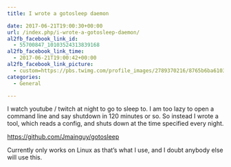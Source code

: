 ```yaml
---
title: I wrote a gotosleep daemon

date: 2017-06-21T19:00:30+00:00
url: /index.php/i-wrote-a-gotosleep-daemon/
al2fb_facebook_link_id:
  - 55700847_10103524313839168
al2fb_facebook_link_time:
  - 2017-06-21T19:00:42+00:00
al2fb_facebook_link_picture:
  - custom=https://pbs.twimg.com/profile_images/2789370216/8765b6ba61039a987bdc1b3bc922bdbf_400x400.png
categories:
  - General

---
```

I watch youtube / twitch at night to go to sleep to. I am too lazy to open a command line and say shutdown in 120 minutes or so. So instead I wrote a tool, which reads a config, and shuts down at the time specified every night.

https://github.com/Jmainguy/gotosleep

Currently only works on Linux as that&#8217;s what I use, and I doubt anybody else will use this.